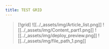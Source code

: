 ```yaml
---
title: TEST GRID
---
```


> [!grid]
> ![[../_assets/img/Article_list.png]] ![[../_assets/img/Content_part1.png]] ![[../_assets/img/deploy_preview.png]] 
> ![[../_assets/img/file_path_1.png]]